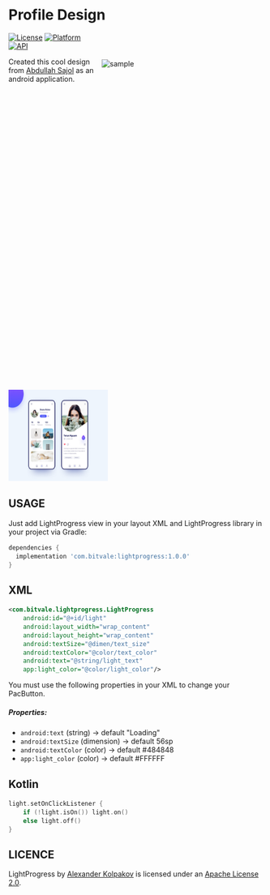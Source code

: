 # Profile Design

<img src="/screenshots/video.gif" alt="sample" title="sample" width="320" height="600" align="right" vspace="52" />

[![License](https://img.shields.io/badge/License-Apache%202.0-blue.svg)](https://opensource.org/licenses/Apache-2.0)
[![Platform](https://img.shields.io/badge/platform-android-green.svg)](http://developer.android.com/index.html)
[![API](https://img.shields.io/badge/API-16%2B-brightgreen.svg?style=flat)](https://android-arsenal.com/api?level=16)


Created this cool design from [Abdullah Sajol](https://www.uplabs.com/mdabdullahsajol) as an android application. 


  <img alt="Design on Uplabs" src="/screenshots/preview.jpg" width="196" height="180" />


USAGE
-----

Just add LightProgress view in your layout XML and LightProgress library in your project via Gradle:

```gradle
dependencies {
  implementation 'com.bitvale:lightprogress:1.0.0'
}
```

XML
-----

```xml
<com.bitvale.lightprogress.LightProgress
    android:id="@+id/light"
    android:layout_width="wrap_content"
    android:layout_height="wrap_content"
    android:textSize="@dimen/text_size"
    android:textColor="@color/text_color"
    android:text="@string/light_text"
    app:light_color="@color/light_color"/>
```

You must use the following properties in your XML to change your PacButton.


##### Properties:

* `android:text`                    (string)    -> default  "Loading"
* `android:textSize`                (dimension) -> default  56sp
* `android:textColor`               (color)     -> default  #484848
* `app:light_color`                 (color)     -> default  #FFFFFF

Kotlin
-----

```kotlin
light.setOnClickListener {
    if (!light.isOn()) light.on()
    else light.off()
}
```

LICENCE
-----

LightProgress by [Alexander Kolpakov](https://play.google.com/store/apps/dev?id=7044571013168957413) is licensed under an [Apache License 2.0](http://www.apache.org/licenses/LICENSE-2.0).
